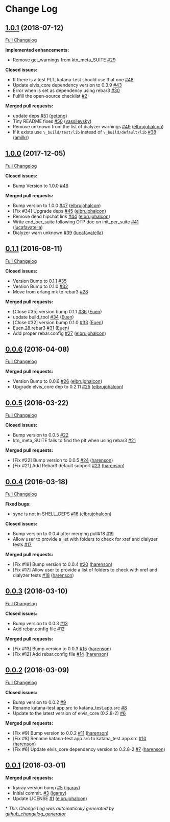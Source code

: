 # Change Log

## [1.0.1](https://github.com/inaka/katana-test/tree/1.0.1) (2018-07-12)
[Full Changelog](https://github.com/inaka/katana-test/compare/1.0.0...1.0.1)

**Implemented enhancements:**

- Remove get\_warnings from ktn\_meta\_SUITE [\#29](https://github.com/inaka/katana-test/issues/29)

**Closed issues:**

- If there is a test PLT, katana-test should use that one [\#48](https://github.com/inaka/katana-test/issues/48)
- Update elvis\_core dependency version to 0.3.9 [\#43](https://github.com/inaka/katana-test/issues/43)
- Error when is set as dependency using rebar3 [\#30](https://github.com/inaka/katana-test/issues/30)
- Fulfill the open-source checklist [\#2](https://github.com/inaka/katana-test/issues/2)

**Merged pull requests:**

- update deps [\#51](https://github.com/inaka/katana-test/pull/51) ([getong](https://github.com/getong))
- Tiny README fixes [\#50](https://github.com/inaka/katana-test/pull/50) ([vassilevsky](https://github.com/vassilevsky))
- Remove unknown from the list of dialyzer warnings [\#49](https://github.com/inaka/katana-test/pull/49) ([elbrujohalcon](https://github.com/elbrujohalcon))
- If it exists use `\_build/test/lib` instead of `\_build/default/lib`  [\#38](https://github.com/inaka/katana-test/pull/38) ([amilkr](https://github.com/amilkr))

## [1.0.0](https://github.com/inaka/katana-test/tree/1.0.0) (2017-12-05)
[Full Changelog](https://github.com/inaka/katana-test/compare/0.1.1...1.0.0)

**Closed issues:**

- Bump Version to 1.0.0 [\#46](https://github.com/inaka/katana-test/issues/46)

**Merged pull requests:**

- Bump version to 1.0.0 [\#47](https://github.com/inaka/katana-test/pull/47) ([elbrujohalcon](https://github.com/elbrujohalcon))
- \[Fix \#34\] Upgrade deps [\#45](https://github.com/inaka/katana-test/pull/45) ([elbrujohalcon](https://github.com/elbrujohalcon))
- Remove dead hipchat link [\#44](https://github.com/inaka/katana-test/pull/44) ([elbrujohalcon](https://github.com/elbrujohalcon))
- Write end\_per\_suite following OTP doc on init\_per\_suite [\#41](https://github.com/inaka/katana-test/pull/41) ([lucafavatella](https://github.com/lucafavatella))
- Dialyzer warn unknown [\#39](https://github.com/inaka/katana-test/pull/39) ([lucafavatella](https://github.com/lucafavatella))

## [0.1.1](https://github.com/inaka/katana-test/tree/0.1.1) (2016-08-11)
[Full Changelog](https://github.com/inaka/katana-test/compare/0.0.6...0.1.1)

**Closed issues:**

- Version Bump to 0.1.1 [\#35](https://github.com/inaka/katana-test/issues/35)
- Version Bump to 0.1.0 [\#32](https://github.com/inaka/katana-test/issues/32)
- Move from erlang.mk to rebar3 [\#28](https://github.com/inaka/katana-test/issues/28)

**Merged pull requests:**

- \[Close \#35\] version bump 0.1.1 [\#36](https://github.com/inaka/katana-test/pull/36) ([Euen](https://github.com/Euen))
- update build\_tool [\#34](https://github.com/inaka/katana-test/pull/34) ([Euen](https://github.com/Euen))
- \[Close \#32\] version bump 0.1.0 [\#33](https://github.com/inaka/katana-test/pull/33) ([Euen](https://github.com/Euen))
- Euen.28.rebar3 [\#31](https://github.com/inaka/katana-test/pull/31) ([Euen](https://github.com/Euen))
- Add proper rebar.config [\#27](https://github.com/inaka/katana-test/pull/27) ([elbrujohalcon](https://github.com/elbrujohalcon))

## [0.0.6](https://github.com/inaka/katana-test/tree/0.0.6) (2016-04-08)
[Full Changelog](https://github.com/inaka/katana-test/compare/0.0.5...0.0.6)

**Merged pull requests:**

- Version Bump to 0.0.6 [\#26](https://github.com/inaka/katana-test/pull/26) ([elbrujohalcon](https://github.com/elbrujohalcon))
- Upgrade elvis\_core dep to 0.2.11 [\#25](https://github.com/inaka/katana-test/pull/25) ([elbrujohalcon](https://github.com/elbrujohalcon))

## [0.0.5](https://github.com/inaka/katana-test/tree/0.0.5) (2016-03-22)
[Full Changelog](https://github.com/inaka/katana-test/compare/0.0.4...0.0.5)

**Closed issues:**

- Bump version to 0.0.5 [\#22](https://github.com/inaka/katana-test/issues/22)
- ktn\_meta\_SUITE fails to find the plt when using rebar3 [\#21](https://github.com/inaka/katana-test/issues/21)

**Merged pull requests:**

- \[Fix \#22\] Bump version to 0.0.5 [\#24](https://github.com/inaka/katana-test/pull/24) ([harenson](https://github.com/harenson))
- \[Fix \#21\] Add Rebar3 default support [\#23](https://github.com/inaka/katana-test/pull/23) ([harenson](https://github.com/harenson))

## [0.0.4](https://github.com/inaka/katana-test/tree/0.0.4) (2016-03-18)
[Full Changelog](https://github.com/inaka/katana-test/compare/0.0.3...0.0.4)

**Fixed bugs:**

- sync is not in SHELL\_DEPS [\#16](https://github.com/inaka/katana-test/pull/16) ([elbrujohalcon](https://github.com/elbrujohalcon))

**Closed issues:**

- Bump version to 0.0.4 after merging pull\#18 [\#19](https://github.com/inaka/katana-test/issues/19)
- Allow user to provide a list with folders to check for xref and dialyzer tests [\#17](https://github.com/inaka/katana-test/issues/17)

**Merged pull requests:**

- \[Fix \#19\] Bump version to 0.0.4 [\#20](https://github.com/inaka/katana-test/pull/20) ([harenson](https://github.com/harenson))
- \[Fix \#17\] Allow user to provide a list of folders to check with xref and dialyzer tests [\#18](https://github.com/inaka/katana-test/pull/18) ([harenson](https://github.com/harenson))

## [0.0.3](https://github.com/inaka/katana-test/tree/0.0.3) (2016-03-10)
[Full Changelog](https://github.com/inaka/katana-test/compare/0.0.2...0.0.3)

**Closed issues:**

- Bump version to 0.0.3 [\#13](https://github.com/inaka/katana-test/issues/13)
- Add rebar.config file [\#12](https://github.com/inaka/katana-test/issues/12)

**Merged pull requests:**

- \[Fix \#13\] Bump version to 0.0.3 [\#15](https://github.com/inaka/katana-test/pull/15) ([harenson](https://github.com/harenson))
- \[Fix \#12\] Add rebar.config file [\#14](https://github.com/inaka/katana-test/pull/14) ([harenson](https://github.com/harenson))

## [0.0.2](https://github.com/inaka/katana-test/tree/0.0.2) (2016-03-09)
[Full Changelog](https://github.com/inaka/katana-test/compare/0.0.1...0.0.2)

**Closed issues:**

- Bump version to 0.0.2 [\#9](https://github.com/inaka/katana-test/issues/9)
- Rename katana-test.app.src to katana\_test.app.src [\#8](https://github.com/inaka/katana-test/issues/8)
- Update to the latest version of elvis\_core \(0.2.8-2\) [\#6](https://github.com/inaka/katana-test/issues/6)

**Merged pull requests:**

- \[Fix \#9\] Bump version to 0.0.2 [\#11](https://github.com/inaka/katana-test/pull/11) ([harenson](https://github.com/harenson))
- \[Fix \#8\] Rename katana-test.app.src to katana\_test.app.src [\#10](https://github.com/inaka/katana-test/pull/10) ([harenson](https://github.com/harenson))
- \[Fix \#6\] Update elvis\_core dependency version to 0.2.8-2 [\#7](https://github.com/inaka/katana-test/pull/7) ([harenson](https://github.com/harenson))

## [0.0.1](https://github.com/inaka/katana-test/tree/0.0.1) (2016-03-01)
**Merged pull requests:**

- Igaray.version bump [\#5](https://github.com/inaka/katana-test/pull/5) ([igaray](https://github.com/igaray))
- Initial commit. [\#3](https://github.com/inaka/katana-test/pull/3) ([igaray](https://github.com/igaray))
- Update LICENSE [\#1](https://github.com/inaka/katana-test/pull/1) ([elbrujohalcon](https://github.com/elbrujohalcon))



\* *This Change Log was automatically generated by [github_changelog_generator](https://github.com/skywinder/Github-Changelog-Generator)*